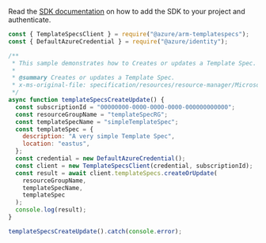 Read the [SDK documentation](https://github.com/Azure/azure-sdk-for-js/blob/%40azure%2Farm-templatespecs_2.0.1/sdk/templatespecs/arm-templatespecs/README.md) on how to add the SDK to your project and authenticate.

```javascript
const { TemplateSpecsClient } = require("@azure/arm-templatespecs");
const { DefaultAzureCredential } = require("@azure/identity");

/**
 * This sample demonstrates how to Creates or updates a Template Spec.
 *
 * @summary Creates or updates a Template Spec.
 * x-ms-original-file: specification/resources/resource-manager/Microsoft.Resources/stable/2021-05-01/examples/TemplateSpecsCreate.json
 */
async function templateSpecsCreateUpdate() {
  const subscriptionId = "00000000-0000-0000-0000-000000000000";
  const resourceGroupName = "templateSpecRG";
  const templateSpecName = "simpleTemplateSpec";
  const templateSpec = {
    description: "A very simple Template Spec",
    location: "eastus",
  };
  const credential = new DefaultAzureCredential();
  const client = new TemplateSpecsClient(credential, subscriptionId);
  const result = await client.templateSpecs.createOrUpdate(
    resourceGroupName,
    templateSpecName,
    templateSpec
  );
  console.log(result);
}

templateSpecsCreateUpdate().catch(console.error);
```
